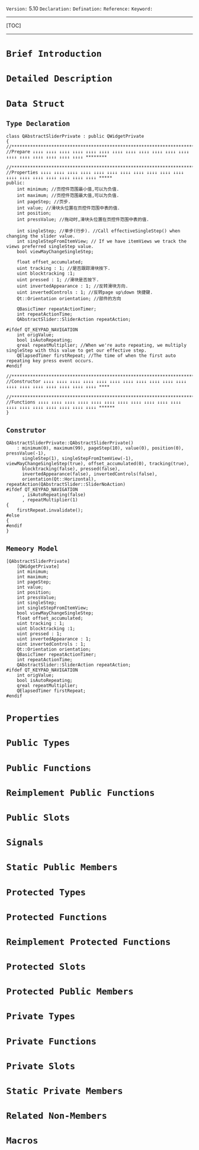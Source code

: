 `Version:` 5.10
`Declaration:` 
`Defination:` 
`Reference:` 
`Keyword:` 

------

[TOC]

------

# `Brief Introduction`

# `Detailed Description`

# `Data Struct`

## `Type Declaration`

```
class QAbstractSliderPrivate : public QWidgetPrivate
{
//**************************************************************************************************************
//Prepare ↓↓↓↓ ↓↓↓↓ ↓↓↓↓ ↓↓↓↓ ↓↓↓↓ ↓↓↓↓ ↓↓↓↓ ↓↓↓↓ ↓↓↓↓ ↓↓↓↓ ↓↓↓↓ ↓↓↓↓ ↓↓↓↓ ↓↓↓↓ ↓↓↓↓ ↓↓↓↓ ↓↓↓↓ ↓↓↓↓ ********

//**************************************************************************************************************
//Properties ↓↓↓↓ ↓↓↓↓ ↓↓↓↓ ↓↓↓↓ ↓↓↓↓ ↓↓↓↓ ↓↓↓↓ ↓↓↓↓ ↓↓↓↓ ↓↓↓↓ ↓↓↓↓ ↓↓↓↓ ↓↓↓↓ ↓↓↓↓ ↓↓↓↓ ↓↓↓↓ ↓↓↓↓ ↓↓↓↓ *****
public:
    int minimum; //页控件范围最小值,可以为负值.
    int maximum; //页控件范围最大值,可以为负值.
    int pageStep; //页步.
    int value; //滑块头位置在页控件范围中表的值.
    int position;
    int pressValue; //拖动时,滑块头位置在页控件范围中表的值.
    
    int singleStep; //单步(行步). //Call effectiveSingleStep() when changing the slider value.
    int singleStepFromItemView; // If we have itemViews we track the views preferred singleStep value.
    bool viewMayChangeSingleStep;

    float offset_accumulated;
    uint tracking : 1; //是否跟踪滑块按下.
    uint blocktracking :1;
    uint pressed : 1; //滑块是否按下.
    uint invertedAppearance : 1; //反转滑块方向.
    uint invertedControls : 1; //反转page up\down 快捷键.
    Qt::Orientation orientation; //部件的方向

    QBasicTimer repeatActionTimer;
    int repeatActionTime;
    QAbstractSlider::SliderAction repeatAction;

#ifdef QT_KEYPAD_NAVIGATION
    int origValue;
    bool isAutoRepeating;
    qreal repeatMultiplier; //When we're auto repeating, we multiply singleStep with this value to get our effective step.
    QElapsedTimer firstRepeat; //The time of when the first auto repeating key press event occurs.
#endif

//**************************************************************************************************************
//Constructor ↓↓↓↓ ↓↓↓↓ ↓↓↓↓ ↓↓↓↓ ↓↓↓↓ ↓↓↓↓ ↓↓↓↓ ↓↓↓↓ ↓↓↓↓ ↓↓↓↓ ↓↓↓↓ ↓↓↓↓ ↓↓↓↓ ↓↓↓↓ ↓↓↓↓ ↓↓↓↓ ↓↓↓↓ ↓↓↓↓ ****

//**************************************************************************************************************
//Functions ↓↓↓↓ ↓↓↓↓ ↓↓↓↓ ↓↓↓↓ ↓↓↓↓ ↓↓↓↓ ↓↓↓↓ ↓↓↓↓ ↓↓↓↓ ↓↓↓↓ ↓↓↓↓ ↓↓↓↓ ↓↓↓↓ ↓↓↓↓ ↓↓↓↓ ↓↓↓↓ ↓↓↓↓ ↓↓↓↓ ******
}
```

## `Construtor`

```
QAbstractSliderPrivate::QAbstractSliderPrivate()
    : minimum(0), maximum(99), pageStep(10), value(0), position(0), pressValue(-1),
      singleStep(1), singleStepFromItemView(-1), viewMayChangeSingleStep(true), offset_accumulated(0), tracking(true),
      blocktracking(false), pressed(false),
      invertedAppearance(false), invertedControls(false),
      orientation(Qt::Horizontal), repeatAction(QAbstractSlider::SliderNoAction)
#ifdef QT_KEYPAD_NAVIGATION
      , isAutoRepeating(false)
      , repeatMultiplier(1)
{
    firstRepeat.invalidate();
#else
{
#endif
}
```

## `Memeory Model`

```
[QAbstractSliderPrivate]
    [QWidgetPrivate]
    int minimum;
    int maximum;
    int pageStep;
    int value;
    int position;
    int pressValue;
    int singleStep;
    int singleStepFromItemView;
    bool viewMayChangeSingleStep;
    float offset_accumulated;
    uint tracking : 1;
    uint blocktracking :1;
    uint pressed : 1;
    uint invertedAppearance : 1;
    uint invertedControls : 1;
    Qt::Orientation orientation;
    QBasicTimer repeatActionTimer;
    int repeatActionTime;
    QAbstractSlider::SliderAction repeatAction;
#ifdef QT_KEYPAD_NAVIGATION
    int origValue;
    bool isAutoRepeating;
    qreal repeatMultiplier;
    QElapsedTimer firstRepeat;
#endif
```

# `Properties`

# `Public Types`

# `Public Functions`

# `Reimplement Public Functions`

# `Public Slots`

# `Signals`

# `Static Public Members`

# `Protected Types`

# `Protected Functions`

# `Reimplement Protected Functions`

# `Protected Slots`

# `Protected Public Members`

# `Private Types`

# `Private Functions`

# `Private Slots`

# `Static Private Members`

# `Related Non-Members`

# `Macros`

